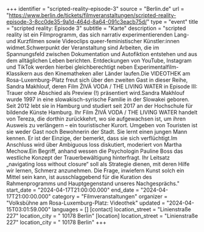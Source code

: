 +++
identifier = "scripted-reality-episode-3"
source = "Berlin.de"
url = "https://www.berlin.de/tickets/filmveranstaltungen/scripted-reality-episode-3-8cc0de35-9a1d-464d-8a64-091c3eacb75d/"
type = "event"
title = "scripted reality: Episode 3"
subtitle = "Karte"
description = "scripted reality ist ein Filmprogramm, das sich narrativ experimentierenden Lang- und Kurzfilmen sowie Videoclips queer-feministischer Künstler:innen widmet.Schwerpunkt der Veranstaltung sind Arbeiten, die im Spannungsfeld zwischen Dokumentation und Autofiktion entstehen und aus dem alltäglichen Leben berichten. Entdeckungen von YouTube, Instagram und TikTok werden hierbei gleichberechtigt neben Experimentalfilm-Klassikern aus den Kinematheken aller Länder laufen.Die VIDEOTHEK am Rosa-Luxemburg-Platz freut sich über den zweiten Gast in dieser Reihe, Sandra Makhlouf, deren Film ŽIVÁ VODA / THE LIVING WATER in Episode III: Trauer ohne Abschied als Preview (!) präsentiert wird.Sandra Makhlouf wurde 1997 in eine slowakisch-syrische Familie in der Slowakei geboren. Seit 2012 lebt sie in Hamburg und studiert seit 2017 an der Hochschule für bildende Künste Hamburg. Ihr Film ŽIVÁ VODA / THE LIVING WATER handelt von Tereza, die dorthin zurückkehrt, wo sie aufgewachsen ist, um ihren Ausweis zu verlängern – ein touristischer Kurort. Umgeben von Touristen ist sie weder Gast noch Bewohnerin der Stadt. Sie lernt einen jungen Mann kennen. Er ist der Einzige, der bemerkt, dass sie sich verflüchtigt.Im Anschluss wird über Ambiguous loss diskutiert, moderiert von Martha Mechow.Ein Begriff, anhand wessen die Psychologin Pauline Boss das westliche Konzept der Trauerbewältigung hinterfragt. Ihr Leitsatz „navigating loss without closure“ soll als Strategie dienen, mit deren Hilfe wir lernen, Schmerz anzunehmen. Die Frage, inwiefern Kunst solch ein Mittel sein kann, ist ausschlaggebend für die Kuration des Rahmenprogramms und Hauptgegenstand unseres Nachgesprächs."
start_date = "2024-04-17T21:00:00.000"
end_date = "2024-04-17T21:00:00.000"
category = "Filmveranstaltungen"
organizer = "Volksbühne am Rosa-Luxemburg-Platz: Videothek"
updated = "2024-04-15T03:01:59.000"
languages = []
[contact]
location_street = "Linienstraße 227"
location_city = " 10178 Berlin"
[location]
location_street = "Linienstraße 227"
location_city = " 10178 Berlin"
+++